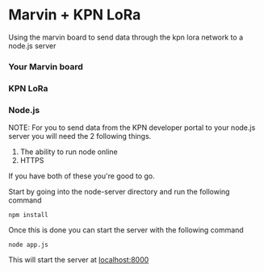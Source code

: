 # Marvin + KPN LoRa
Using the marvin board to send data through the kpn lora network to a node.js server

### Your Marvin board

### KPN LoRa

### Node.js

NOTE: For you to send data from the KPN developer portal to your node.js server you will need the 2 following things.

1. The ability to run node online
2. HTTPS

If you have both of these you're good to go.

Start by going into the node-server directory and run the following command

```
npm install
```

Once this is done you can start the server with the following command

```
node app.js
```

This will start the server at [localhost:8000]

[localhost:8000]: http://localhost:8000
